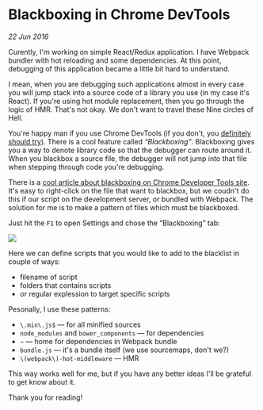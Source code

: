 # Blackboxing in Chrome DevTools

_22 Jun 2016_

Curently, I'm working on simple React/Redux application. I have Webpack bundler with hot reloading and some dependencies. At this point, debugging of this application became a little bit hard to understand.

I mean, when you are debugging such applications almost in every case you will jump stack into a source code of a library you use (in my case it's React). If you're using hot module replacement, then you go through the logic of HMR. That's not okay. We don't want to travel these Nine circles of Hell.

You're happy man if you use Chrome DevTools (if you don't, you [definitely should try][devtools]). There is a cool feature called _“Blackboxing”_. Blackboxing gives you a way to denote library code so that the debugger can route around it. When you blackbox a source file, the debugger will not jump into that file when stepping through code you're debugging.

There is a [cool article about blackboxing on Chrome Developer Tools site][blackboxing]. It's easy to right-click on the file that want to blackbox, but we coudn't do this if our script on the development server, or bundled with Webpack. The solution for me is to make a pattern of files which must be blackboxed.

Just hit the `F1` to open Settings and chose the “Blackboxing” tab:

![](http://i.imgur.com/nO0MwnK.png)

Here we can define scripts that you would like to add to the blacklist in couple of ways:

* filename of script
* folders that contains scripts
* or regular explession to target specific scripts

Pesonally, I use these patterns:

* `\.min\.js$` — for all minified sources
* `node_modules` and `bower_components` — for dependencies
* `~` — home for dependencies in Webpack bundle
* `bundle.js` — it's a bundle itself (we use sourcemaps, don't we?)
* `\(webpack\)-hot-middleware` — HMR

This way works well for me, but if you have any better ideas I'll be grateful to get know about it.

Thank you for reading!

<!-- References -->

[devtools]: https://developers.google.com/web/tools/chrome-devtools/
[blackboxing]: https://developer.chrome.com/devtools/docs/blackboxing
